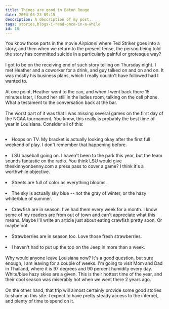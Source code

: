 ```yaml
---
title: Things are good in Baton Rouge
date: 2004-03-23 09:15
description: A description of my post.
tags: stories,blogs-i-read-once-in-a-while
id: 18
---
```

You know those parts in the movie <i>Airplane!</i> where Ted Striker goes into a story, and then when we return to the present tense, the person being told the story has committed suicide in a particularly painful or grotesque way?<br />
<br />
I got to be on the receiving end of such story telling on Thursday night.  I met Heather and a coworker for a drink, and guy talked on and on and on.  It was mostly his business plans, which I really couldn't have followed had I wanted to.<br />
<br />
At one point, Heather went to the can, and when I went back there 15 minutes later, I found her still in the ladies room, talking on the cell phone.  What a testament to the conversation back at the bar.<br />
<br />
The worst part of it was that I was missing several games on the first day of the NCAA tournament.  You know, this really is probably the best time of year in Louisiana.  Consider all of this:<br />
<br />
<li>  Hoops on TV.  My bracket is actually looking okay after the first full weekend of play.  I don't remember that happening before.<br />
<br />
</li><li>  LSU baseball going on.  I haven't been to the park this year, but the team sounds fantastic on the radio.  You think LSU would give theskinnyonbenny.com a press pass to cover a game?  I think it's a worthwhile objective.<br />
<br />
</li><li>  Streets are full of color as everything blooms.<br />
<br />
</li><li>  The sky is actually sky blue -- not the gray of winter, or the hazy white/blue of summer.<br />
<br />
</li><li>  Crawfish are in season.  I've had them every week for a month.  I know some of my readers are from out of town and can't appreciate what this means.  Maybe I'll write an article just about eating crawfish pretty soon.  Or maybe not.<br />
<br />
</li><li>  Strawberries are in season too.  Love those fresh strawberries.<br />
<br />
</li><li> I haven't had to put up the top on the Jeep in more than a week.<br />
<br />
Why would anyone leave Louisiana now?  It's a good question, but sure enough, I am leaving for a couple of weeks.  I'm going to visit Mom and Dad in Thailand, where it is 97 degrees and 90 percent humidity every day.  White/blue hazy skies are a given.  This is their hottest time of the year, and their cool season was miserably hot when we went there 2 years ago.  <br />
<br />
On the other hand, that trip will almost certainly provide some good stories to share on this site.  I expect to have pretty steady access to the internet, and plenty of time to spend on it.
</li>